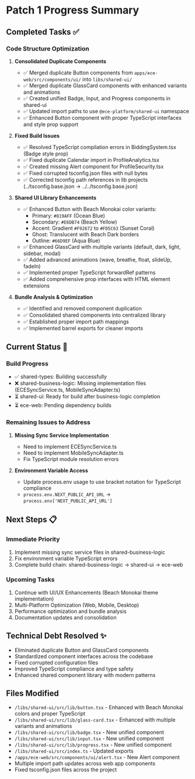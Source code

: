 # Patch 1 Progress Summary

## Completed Tasks ✅

### Code Structure Optimization
1. **Consolidated Duplicate Components**
   - ✅ Merged duplicate Button components from `apps/ece-web/src/components/ui/` into `libs/shared-ui/`
   - ✅ Merged duplicate GlassCard components with enhanced variants and animations
   - ✅ Created unified Badge, Input, and Progress components in shared-ui
   - ✅ Updated import paths to use `@ece-platform/shared-ui` namespace
   - ✅ Enhanced Button component with proper TypeScript interfaces and style prop support

2. **Fixed Build Issues**
   - ✅ Resolved TypeScript compilation errors in BiddingSystem.tsx (Badge style prop)
   - ✅ Fixed duplicate Calendar import in ProfileAnalytics.tsx
   - ✅ Created missing Alert component for ProfileSecurity.tsx
   - ✅ Fixed corrupted tsconfig.json files with null bytes
   - ✅ Corrected tsconfig path references in lib projects (../tsconfig.base.json → ../../tsconfig.base.json)

3. **Shared UI Library Enhancements**
   - ✅ Enhanced Button with Beach Monokai color variants:
     - Primary: `#819AFF` (Ocean Blue)
     - Secondary: `#E6DB74` (Beach Yellow) 
     - Accent: Gradient `#F92672` to `#FD5C63` (Sunset Coral)
     - Ghost: Translucent with Beach Dark borders
     - Outline: `#66D9EF` (Aqua Blue)
   - ✅ Enhanced GlassCard with multiple variants (default, dark, light, sidebar, modal)
   - ✅ Added advanced animations (wave, breathe, float, slideUp, fadeIn)
   - ✅ Implemented proper TypeScript forwardRef patterns
   - ✅ Added comprehensive prop interfaces with HTML element extensions

4. **Bundle Analysis & Optimization**
   - ✅ Identified and removed component duplication
   - ✅ Consolidated shared components into centralized library
   - ✅ Established proper import path mappings
   - ✅ Implemented barrel exports for cleaner imports

## Current Status 🔄

### Build Progress
- ✅ shared-types: Building successfully 
- ❌ shared-business-logic: Missing implementation files (ECESyncService.ts, MobileSyncAdapter.ts)
- ⏳ shared-ui: Ready for build after business-logic completion
- ⏳ ece-web: Pending dependency builds

### Remaining Issues to Address
1. **Missing Sync Service Implementation**
   - Need to implement ECESyncService.ts
   - Need to implement MobileSyncAdapter.ts
   - Fix TypeScript module resolution errors

2. **Environment Variable Access**
   - Update process.env usage to use bracket notation for TypeScript compliance
   - `process.env.NEXT_PUBLIC_API_URL` → `process.env['NEXT_PUBLIC_API_URL']`

## Next Steps 📋

### Immediate Priority
1. Implement missing sync service files in shared-business-logic
2. Fix environment variable TypeScript errors
3. Complete build chain: shared-business-logic → shared-ui → ece-web

### Upcoming Tasks
1. Continue with UI/UX Enhancements (Beach Monokai theme implementation)
2. Multi-Platform Optimization (Web, Mobile, Desktop)
3. Performance optimization and bundle analysis
4. Documentation updates and consolidation

## Technical Debt Resolved ✨
- Eliminated duplicate Button and GlassCard components
- Standardized component interfaces across the codebase
- Fixed corrupted configuration files
- Improved TypeScript compliance and type safety
- Enhanced shared component library with modern patterns

## Files Modified
- `/libs/shared-ui/src/lib/button.tsx` - Enhanced with Beach Monokai colors and proper TypeScript
- `/libs/shared-ui/src/lib/glass-card.tsx` - Enhanced with multiple variants and animations  
- `/libs/shared-ui/src/lib/badge.tsx` - New unified component
- `/libs/shared-ui/src/lib/input.tsx` - New unified component
- `/libs/shared-ui/src/lib/progress.tsx` - New unified component
- `/libs/shared-ui/src/index.ts` - Updated exports
- `/apps/ece-web/src/components/ui/alert.tsx` - New Alert component
- Multiple import path updates across web app components
- Fixed tsconfig.json files across the project

